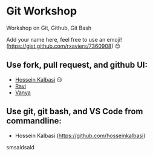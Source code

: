 # Git Workshop
Workshop on Git, Github, Git Bash

Add your name here, feel free to use an emoji! (https://gist.github.com/rxaviers/7360908) :blush:

## Use fork, pull request, and github UI:
- [Hossein Kalbasi](https://github.com/hosseinkalbasi) :smirk:
- [Ravi](https://github.com/ravitejavemuri)
- [Vanya](https://github.com/vanyak96)


## Use git, git bash, and VS Code from commandline:
- Hossein Kalbasi (https://github.com/hosseinkalbasi)


smsaldsald
